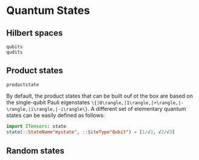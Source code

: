 # Quantum States


## Hilbert spaces 

```@docs
qubits
qudits
```
## Product states

```@docs
productstate
```

By default, the product states that can be built ouf ot the box are based
on the single-qubit Pauli eigenstates ``\{|0\rangle,|1\rangle,|+\rangle,|-\rangle,|i\rangle,|-i\rangle\}``.
A different set of elementary quantum states can be easily defined as follows:
```julia
import ITensors: state
state(::StateName"mystate", ::SiteType"Qubit") = [1/√3, √2/√3]
```

## Random states



